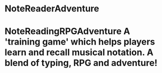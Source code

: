 # NoteReaderAdventure
# NoteReadingRPGAdventure A 'training game' which helps players learn and recall musical notation. A blend of typing, RPG and adventure!
